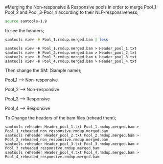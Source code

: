 #Merging the Non-responsive & Responsive pools
In order to merge Pool_1-Pool_2 and Pool_3-Pool_4 according to their NLP-responsiveness; 


```sh
source samtools-1.9
```

to see the headers; 

```sh
samtools view -H Pool_1.rmdup.merged.bam | less
```
```
samtools view -H Pool_1.rmdup.merged.bam > Header_pool_1.txt
samtools view -H Pool_2.rmdup.merged.bam > Header_pool_2.txt
samtools view -H Pool_3.rmdup.merged.bam > Header_pool_3.txt
samtools view -H Pool_4.rmdup.merged.bam > Header_pool_4.txt
```

Then change the SM: (Sample name);

Pool_1 --> Non-responsive

Pool_2 --> Non-responsive

Pool_3 --> Responsive

Pool_4 --> Responsive

To Change the headers of the bam files (rehead them);

```
samtools reheader Header_pool_1.txt Pool_1.rmdup.merged.bam > Pool_1_reheaded_non_responsive.rmdup.merged.bam
samtools reheader Header_pool_2.txt Pool_2.rmdup.merged.bam > Pool_2_reheaded_non_responsive.rmdup.merged.bam
samtools reheader Header_pool_3.txt Pool_3.rmdup.merged.bam > Pool_3_reheaded_responsive.rmdup.merged.bam
samtools reheader Header_pool_4.txt Pool_4.rmdup.merged.bam > Pool_4_reheaded_responsive.rmdup.merged.bam
```
